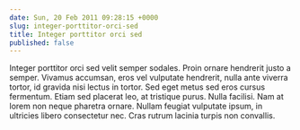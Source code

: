```yaml
---
date: Sun, 20 Feb 2011 09:28:15 +0000
slug: integer-porttitor-orci-sed
title: Integer porttitor orci sed
published: false
---
```

Integer porttitor orci sed velit semper sodales. Proin ornare hendrerit justo a semper. Vivamus accumsan, eros vel vulputate hendrerit, nulla ante viverra tortor, id gravida nisi lectus in tortor. Sed eget metus sed eros cursus fermentum. Etiam sed placerat leo, at tristique purus. Nulla facilisi. Nam at lorem non neque pharetra ornare. Nullam feugiat vulputate ipsum, in ultricies libero consectetur nec. Cras rutrum lacinia turpis non convallis.
